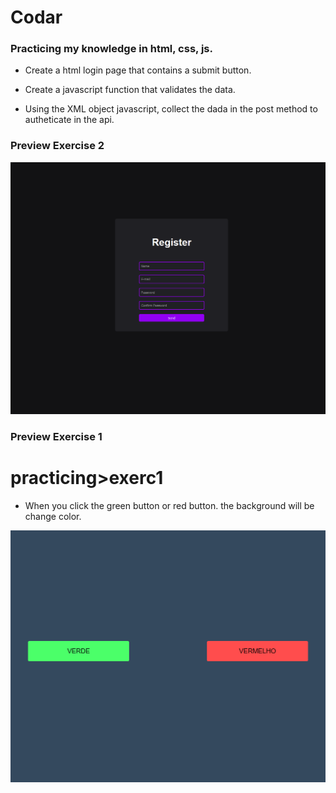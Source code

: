 # Codar 
### Practicing my knowledge in html, css, js.

- Create a html login page that contains a submit button.

- Create a javascript function that validates the data.

- Using the XML object javascript, collect the dada in the post method to autheticate in the api.

### Preview Exercise 2 
  
<img src="/prints/login.png">

### Preview Exercise 1
  # practicing>exerc1

- When you click the green button or red button. the background will be change color.
  
<img src="/prints/alterstyle.png">

